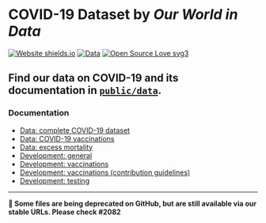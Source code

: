 # COVID-19 Dataset by _Our World in Data_ 
[![Website shields.io](https://img.shields.io/website-up-down-green-red/http/shields.io.svg)](https://ourworldindata.org/coronavirus)
[![Data](https://img.shields.io/badge/public-data-purple)](public/data/)
[![Open Source Love svg3](https://badges.frapsoft.com/os/v3/open-source.svg?v=103)](https://github.com/ellerbrock/open-source-badges/)

## Find our data on COVID-19 and its documentation in [`public/data`](public/data).


### Documentation

- [Data: complete COVID-19 dataset](public/data/README.md)
- [Data: COVID-19 vaccinations](public/data/vaccinations/README.md)
- [Data: excess mortality](public/data/excess_mortality/README.md)
- [Development: general](scripts/README.md)
- [Development: vaccinations](scripts/docs/vaccinations/README.md)
- [Development: vaccinations (contribution guidelines)](scripts/docs/vaccinations/CONTRIBUTE.md)
- [Development: testing](scripts/scripts/testing/README.md)

---

**📢 Some files are being deprecated on GitHub, but are still available via our stable URLs. Please check #2082**
